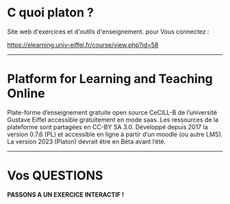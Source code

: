 



# C quoi platon ?


Site web d'exercices et d'outils d'enseignement. 
pour Vous connectez : 

https://elearning.univ-eiffel.fr/course/view.php?id=58 

***

# Platform for Learning and Teaching Online

Plate-forme d’enseignement gratuite open source CeCILL-B  de l’université Gustave Eiffel accessible gratuitement en mode saas.
Les ressources de la plateforme sont partagées en CC-BY SA 3.0. 
Développé depuis 2017 la version 0.7.6 (PL) et accessible en ligne à partir d’un moodle (ou autre LMS).
La version 2023 (Platon) devrait être en Béta avant l’été.


***

# Vos QUESTIONS 


**PASSONS A UN EXERCICE INTERACTIF !**



